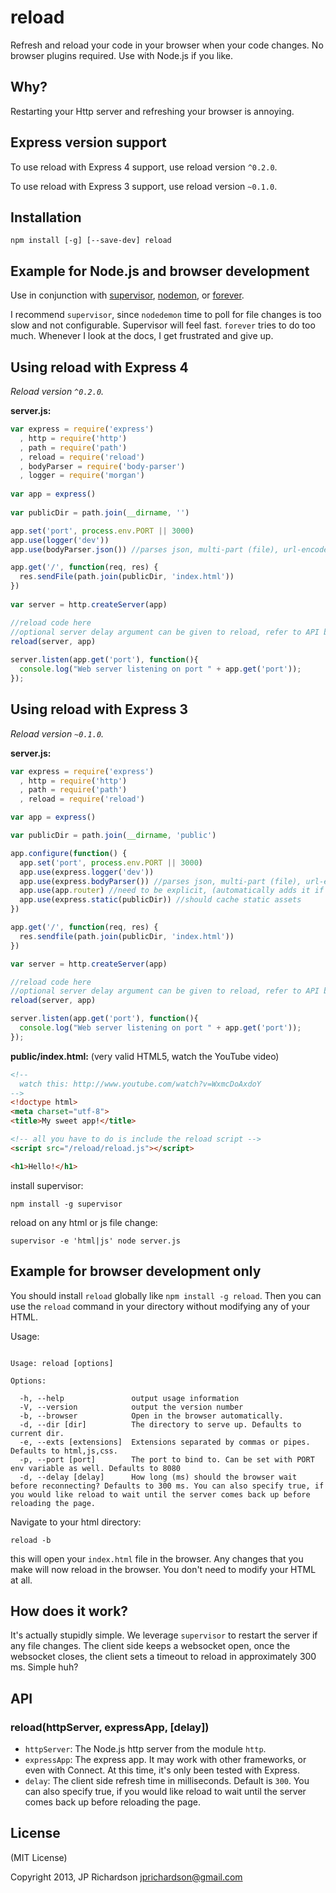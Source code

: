 reload
=======

Refresh and reload your code in your browser when your code changes. No browser plugins required. Use with Node.js if you like.



Why?
----

Restarting your Http server and refreshing your browser is annoying.

Express version support
-----------------------

To use reload with Express 4 support, use reload version `^0.2.0`.

To use reload with Express 3 support, use reload version `~0.1.0`.

Installation
------------

    npm install [-g] [--save-dev] reload



Example for Node.js and browser development
--------------------------------------------

Use in conjunction with [supervisor](https://github.com/isaacs/node-supervisor), [nodemon](https://github.com/remy/nodemon), or [forever](https://github.com/nodejitsu/forever).

I recommend `supervisor`, since `nodedemon` time to poll for file changes is too slow and not configurable. Supervisor will feel fast. `forever` tries to do too much. Whenever I look at the docs, I get frustrated and give up.

Using reload with Express 4
---------------------------

*Reload version `^0.2.0`.*

**server.js:**
```javascript
var express = require('express')
  , http = require('http')
  , path = require('path')
  , reload = require('reload')
  , bodyParser = require('body-parser')
  , logger = require('morgan')
 
var app = express()
 
var publicDir = path.join(__dirname, '')

app.set('port', process.env.PORT || 3000)
app.use(logger('dev'))
app.use(bodyParser.json()) //parses json, multi-part (file), url-encoded 

app.get('/', function(req, res) {
  res.sendFile(path.join(publicDir, 'index.html'))
})
 
var server = http.createServer(app)

//reload code here
//optional server delay argument can be given to reload, refer to API below
reload(server, app)
 
server.listen(app.get('port'), function(){
  console.log("Web server listening on port " + app.get('port'));
});
```

Using reload with Express 3
---------------------------

*Reload version `~0.1.0`.*

**server.js:**
```javascript
var express = require('express')
  , http = require('http')
  , path = require('path')
  , reload = require('reload')

var app = express()

var publicDir = path.join(__dirname, 'public')

app.configure(function() {
  app.set('port', process.env.PORT || 3000)
  app.use(express.logger('dev'))
  app.use(express.bodyParser()) //parses json, multi-part (file), url-encoded
  app.use(app.router) //need to be explicit, (automatically adds it if you forget)
  app.use(express.static(publicDir)) //should cache static assets
})

app.get('/', function(req, res) {
  res.sendfile(path.join(publicDir, 'index.html'))
})

var server = http.createServer(app)

//reload code here
//optional server delay argument can be given to reload, refer to API below
reload(server, app)

server.listen(app.get('port'), function(){
  console.log("Web server listening on port " + app.get('port'));
});
```

**public/index.html:** (very valid HTML5, watch the YouTube video)
```html
<!-- 
  watch this: http://www.youtube.com/watch?v=WxmcDoAxdoY 
-->
<!doctype html>
<meta charset="utf-8">
<title>My sweet app!</title>

<!-- all you have to do is include the reload script -->
<script src="/reload/reload.js"></script>

<h1>Hello!</h1>
```

install supervisor:
```
npm install -g supervisor
```

reload on any html or js file change:
```
supervisor -e 'html|js' node server.js
```



Example for browser development only
-------------------------------------

You should install `reload` globally like `npm install -g reload`. Then you can use the `reload` command in your directory without modifying any of your HTML.

Usage:

```

Usage: reload [options]

Options:

  -h, --help               output usage information
  -V, --version            output the version number
  -b, --browser            Open in the browser automatically.
  -d, --dir [dir]          The directory to serve up. Defaults to current dir.
  -e, --exts [extensions]  Extensions separated by commas or pipes. Defaults to html,js,css.
  -p, --port [port]        The port to bind to. Can be set with PORT env variable as well. Defaults to 8080
  -d, --delay [delay]      How long (ms) should the browser wait before reconnecting? Defaults to 300 ms. You can also specify true, if you would like reload to wait until the server comes back up before reloading the page.

```

Navigate to your html directory:

    reload -b

this will open your `index.html` file in the browser. Any changes that you make will now reload in the browser. You don't need to modify your HTML at all.



How does it work?
-----------------

It's actually stupidly simple. We leverage `supervisor` to restart the server if any file changes. The client side keeps a websocket open, once the websocket closes, the client sets a timeout to reload in approximately 300 ms. Simple huh?



API
---

### reload(httpServer, expressApp, [delay])

- `httpServer`: The Node.js http server from the module `http`.
- `expressApp`: The express app. It may work with other frameworks, or even with Connect. At this time, it's only been tested with Express.
- `delay`: The client side refresh time in milliseconds. Default is `300`. You can also specify true, if you would like reload to wait until the server comes back up before reloading the page.



License
-------

(MIT License)

Copyright 2013, JP Richardson  <jprichardson@gmail.com>


